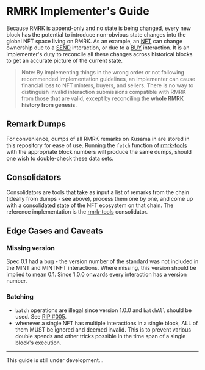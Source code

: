 # RMRK Implementer's Guide

Because RMRK is append-only and no state is being changed, every new block has the potential to
introduce non-obvious state changes into the global NFT space living on RMRK. As an example, an
[NFT](standards/rmrk0.1/entities/nft.md) can change ownership due to a
[SEND](standards/rmrk0.1/interactions/send.md) interaction, or due to a
[BUY](standards/rmrk0.1/interactions/buy.md) interaction. It is an implementer's duty to reconcile
all these changes across historical blocks to get an accurate picture of the current state.

> Note: By implementing things in the wrong order or not following recommended implementation
> guidelines, an implementer can cause financial loss to NFT minters, buyers, and sellers. There is
> no way to distinguish invalid interaction submissions compatible with RMRK from those that are
> valid, except by reconciling the **whole RMRK history from genesis**.

## Remark Dumps

For convenience, dumps of all RMRK remarks on Kusama in are stored in this repository for ease of
use. Running the `fetch` function of [rmrk-tools](https://github.com/swader/rmrk-tools) with the
appropriate block numbers will produce the same dumps, should one wish to double-check these data
sets.

## Consolidators

Consolidators are tools that take as input a list of remarks from the chain (ideally from dumps -
see above), process them one by one, and come up with a consolidated state of the NFT ecosystem on
that chain. The reference implementation is the [rmrk-tools](https://github.com/swader/rmrk-tools)
consolidator.

## Edge Cases and Caveats

### Missing version

Spec 0.1 had a bug - the version number of the standard was not included in the MINT and MINTNFT
interactions. Where missing, this version should be implied to mean 0.1. Since 1.0.0 onwards every
interaction has a version number.

### Batching

- `batch` operations are illegal since version 1.0.0 and `batchAll` should be used. See
  [RIP #005](https://github.com/Swader/rmrk-spec/issues/6).
- whenever a single NFT has multiple interactions in a single block, ALL of them MUST be ignored and
  deemed invalid. This is to prevent various double spends and other tricks possible in the time
  span of a single block's execution.

---

This guide is still under development...
